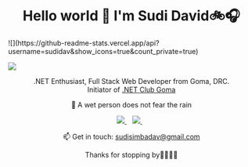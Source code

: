 <h1 align='center'>
  Hello world 👋 I'm Sudi David🚲🎧
</h1>
![](https://github-readme-stats.vercel.app/api?username=sudidav&show_icons=true&count_private=true)

![](https://github-readme-stats.vercel.app/api/top-langs/?username=sudidav&layout=compact)
<p align='center'>
  .NET Enthusiast, Full Stack Web Developer from Goma, DRC. <br />
  Initiator of <a href="https://www.meetup.com/Dotnet-Club-Goma/">.NET Club Goma</a>
</p>
<p align='center'>
   🌱 A wet person does not fear the rain 
</p>
<p align='center'>
  <a href="https://www.linkedin.com/in/sudi-david-5887b5102/">
    <img src="https://img.shields.io/badge/linkedin-%230077B5.svg?&style=for-the-badge&logo=linkedin&logoColor=white" />
  </a>&nbsp;&nbsp;
  <a href="https://twitter.com/Sudi_Dav">    
    <img src="https://img.shields.io/badge/twitter-%230077B5.svg?&style=for-the-badge&logo=twitter&logoColor=white" />        
  </a>&nbsp;&nbsp;  
</p>

<p align='center'>
  📫 Get in touch: <a href='mailto:sudisimbadav@gmail.com'>sudisimbadav@gmail.com</a>
</p>

<p align='center'>
  Thanks for stopping by🤝🏿🤝🏿  
</p>

<!--
**SudiDav/sudidav** is a ✨ _special_ ✨ repository because its `README.md` (this file) appears on your GitHub profile.



Here are some ideas to get you started:

- 🔭 I’m currently working on ...my portfolio
- 🌱 I’m currently learning ... Mobile Apps with Xamarin Forms
- 👯 I’m looking to collaborate on ... on Xamarin forms
- 🤔 I’m looking for help with ... 
- 💬 Ask me about ... 
- 📫 How to reach me: ... 
- 😄 Pronouns: ...
- ⚡ Fun fact: ... 
-->
